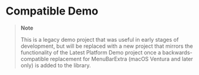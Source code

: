 # Compatible Demo

> **Note**
> 
> This is a legacy demo project that was useful in early stages of development, but will be replaced with a new project that mirrors the functionality of the Latest Platform Demo project once a backwards-compatible replacement for MenuBarExtra (macOS Ventura and later only) is added to the library.

